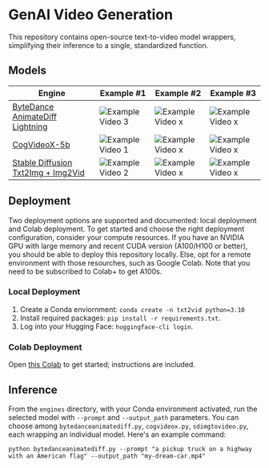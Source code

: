 # GenAI Video Generation

This repository contains open-source text-to-video model wrappers, simplifying their inference to a single, standardized function.

## Models

| Engine                                                                                                  | Example #1                                                                                          | Example #2                                                                                          | Example #3                                                                                          |
|---------------------------------------------------------------------------------------------------------|-----------------------------------------------------------------------------------------------------|-----------------------------------------------------------------------------------------------------|-----------------------------------------------------------------------------------------------------|
| [ByteDance AnimateDiff Lightning](https://huggingface.co/ByteDance/AnimateDiff-Lightning)               | ![Example Video 3](https://github.com/user-attachments/assets/9626c33f-e58e-421e-aea8-97ad7068cf45) | ![Example Video x](https://github.com/user-attachments/assets/1ab0435a-fc99-4920-8711-a0103ef1c377) | ![Example Video x](https://github.com/user-attachments/assets/3ee4824e-fbfb-4177-91f8-63fbca1c9426) |
| [CogVideoX-5b](https://huggingface.co/THUDM/CogVideoX-5b)                                               | ![Example Video 1](https://github.com/user-attachments/assets/0f7b025a-0301-46be-beff-212667dde5b4) | ![Example Video x](https://github.com/user-attachments/assets/6c2a6627-3b83-4bb0-8d0c-cef9fe1456ef) | ![Example Video x](https://github.com/user-attachments/assets/232be060-1b5b-4883-a698-c5c2ea419ee4) |
| [Stable Diffusion Txt2Img + Img2Vid](https://huggingface.co/stabilityai/stable-video-diffusion-img2vid) | ![Example Video 2](https://github.com/user-attachments/assets/4a80889d-0e51-4129-87e2-764fc0ee321c) | ![Example Video x](https://github.com/user-attachments/assets/3e42a70a-8d2e-4681-9553-bcd6f206cf32) | ![Example Video x](https://github.com/user-attachments/assets/47fec49d-836b-43e3-9eb9-1f5d752242ff) |

## Deployment

Two deployment options are supported and documented: local deployment and Colab deployment. To get started and choose the right deployment configuration, consider your compute resources. If you have an NVIDIA GPU with large memory and recent CUDA version (A100/H100 or better), you should be able to deploy this repository locally. Else, opt for a remote environment with those resourches, such as Google Colab. Note that you need to be subscribed to Colab+ to get A100s.

### Local Deployment

1. Create a Conda enviornment:  `conda create -n txt2vid python=3.10`
2. Install required packages: `pip install -r requirements.txt`.
3. Log into your Hugging Face: `huggingface-cli login`.

### Colab Deployment

Open [this Colab]() to get started; instructions are included. 

## Inference

From the `engines` directory, with your Conda environment activated, run the selected model with `--prompt` and `--output_path` parameters. You can choose among `bytedanceanimatediff.py`, `cogvideox.py`, `sdimgtovideo.py`, each wrapping an individual model. Here's an example command:

```shell
python bytedanceanimatediff.py --prompt "a pickup truck on a highway with an American flag" --output_path "my-dream-car.mp4"
```
